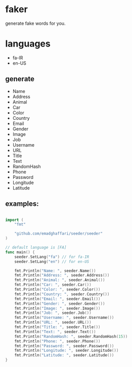 # faker
generate fake words for you.

# languages
-  fa-IR
-  en-US

## generate
- Name
- Address
- Animal
- Car
- Color
- Country
- Email
- Gender
- Image
- Job
- Username
- URL
- Title
- Text
- RandomHash
- Phone
- Password
- Longitude
- Latitude


## examples:
```Go

import (
	"fmt"

	"github.com/emadghaffari/seeder/seeder"
)

// default language is [FA]
func main() {
    seeder.SetLang("fa") // for fa-IR
    seeder.SetLang("en") // for en-US

	fmt.Println("Name: ", seeder.Name())
	fmt.Println("Address: ", seeder.Address())
	fmt.Println("Animal: ", seeder.Animal())
	fmt.Println("Car: ", seeder.Car())
	fmt.Println("Color: ", seeder.Color())
	fmt.Println("Country: ", seeder.Country())
	fmt.Println("Email: ", seeder.Email())
	fmt.Println("Gender: ", seeder.Gender())
	fmt.Println("Image: ", seeder.Image())
	fmt.Println("Job: ", seeder.Job())
	fmt.Println("Username: ", seeder.Username())
	fmt.Println("URL: ", seeder.URL())
	fmt.Println("Title: ", seeder.Title())
	fmt.Println("Text: ", seeder.Text())
	fmt.Println("RandomHash: ", seeder.RandomHash(15))
	fmt.Println("Phone: ", seeder.Phone())
	fmt.Println("Password: ", seeder.Password())
	fmt.Println("Longitude: ", seeder.Longitude())
	fmt.Println("Latitude: ", seeder.Latitude())
}

```